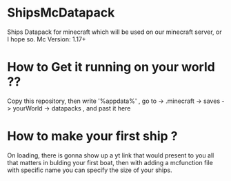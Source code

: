 # ShipsMcDatapack
Ships Datapack for minecraft which will be used on our minecraft server, or I hope so.
Mc Version: 1.17+

# How to Get it running on your world ??
Copy this repository, then write '%appdata%' , go to -> .minecraft -> saves -> yourWorld -> datapacks , and past it here

# How to make your first ship ?
On loading, there is gonna show up a yt link that would present to you all that matters in bulding your first boat,
then with adding a mcfunction file with specific name you can specify the size of your ships. 
